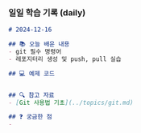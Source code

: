 ### 일일 학습 기록 (daily)
```markdown
# 2024-12-16

## 📚 오늘 배운 내용
- git 필수 명령어
- 레포지터리 생성 및 push, pull 실습

## 💻 예제 코드


## 🔍 참고 자료
- [Git 사용법 기초](../topics/git.md)

## ❓ 궁금한 점
- 

```